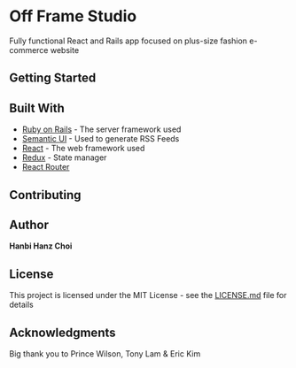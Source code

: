 # Off Frame Studio
Fully functional React and Rails app focused on plus-size fashion e-commerce website
## Getting Started

## Built With
* [Ruby on Rails](https://rubyonrails.org/) - The server framework used
* [Semantic UI](https://react.semantic-ui.com/) - Used to generate RSS Feeds
* [React](https://github.com/facebook/react) - The web framework used
* [Redux](https://github.com/reduxjs/react-redux) - State manager
* [React Router](https://github.com/ReactTraining/react-router)
## Contributing

## Author
**Hanbi Hanz Choi**

## License
This project is licensed under the MIT License - see the [LICENSE.md](LICENSE.md) file for details

## Acknowledgments
Big thank you to Prince Wilson, Tony Lam & Eric Kim
